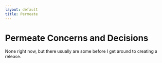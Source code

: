 ```yaml
---
layout: default
title: Permeate
---
```


# Permeate Concerns and Decisions

None right now, but there usually are some before I get around to creating a
release.
